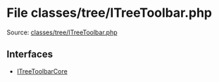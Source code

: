 File classes/tree/ITreeToolbar.php
=========
Source: [classes/tree/ITreeToolbar.php](https://github.com/PrestaShop/PrestaShop/blob/1.6.1.1/classes/tree/ITreeToolbar.php)

Interfaces
----------

* [ITreeToolbarCore](interface.ITreeToolbarCore.md)


